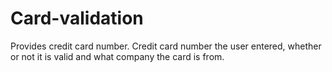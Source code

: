 # Card-validation

Provides credit card number. 
Credit card number the user entered, whether or not it is valid and what company the card is from.    
